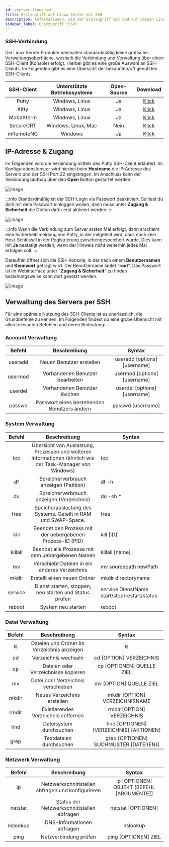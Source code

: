 ```yaml
---
id: vserver-linux-ssh
title: Erstzugriff auf Linux Server mit SSH
description: Informationen, wie der Erstzugriff mit SSH auf deinen Linux vServer von ZAP-Hosting funktioniert - ZAP-Hosting.com Dokumentation
sidebar_label: Erstzugriff (SSH)
---
```


### SSH-Verbindung

Die Linux Server Produkte beinhalten standardmäßig keine grafische Verwaltungsoberfläche, weshalb die Verbindung und Verwaltung über einen SSH-Client (Konsole) erfolgt. Hierbei gibt es eine große Auswahl an SSH-Clients. Im Folgenden gibt es eine Übersicht der bekannten/oft genutzten SSH-Clients. 



| SSH-Client | Unterstützte Betriebssysteme | Open-Source |                           Download                           |
| :--------: | :--------------------------: | :---------: | :----------------------------------------------------------: |
|   Putty    |        Windows, Linux        |     Ja      |               [Klick](https://www.putty.org/)                |
|   Kitty    |        Windows, Linux        |     Ja      |        [Klick](http://www.9bis.net/kitty/)                   |
| MobaXterm  |        Windows, Linux        |     Ja      |           [Klick](https://mobaxterm.mobatek.net/)            |
| SecureCRT  |     Windows, Linux, Mac      |    Nein     | [Klick](https://www.vandyke.com/cgi-bin/releases.php?product=securecrt) |
| mRemoteNG  |           Windows            |     Ja      |           [Klick](https://mremoteng.org/download)            |



## IP-Adresse & Zugang

Im Folgenden wird die Verbindung mittels des Putty SSH-Client erläutert. Im Konfigurationsfenster wird hierbei beim **Hostname** die IP-Adresse des Servers und der SSH Port 22 eingetragen. Im Anschluss kann der Verbindungsaufbau über den **Open** Button gestartet werden.



![image](https://user-images.githubusercontent.com/13604413/159171679-e55411b6-17be-49f8-a80f-645f4652c9c4.png)



:::info
Standardmäßig ist der SSH-Login via Passwort deaktiviert. Solltest du dich mit dem Passwort einloggen wollen, dann muss unter **Zugang & Sicherheit** die Option dafür erst aktiviert werden.
:::



![image](https://user-images.githubusercontent.com/13604413/159171681-abfa1472-41cf-4219-92fe-9ad948c7e8d2.png)



:::info
Wenn die Verbindung zum Server ersten Mal erfolgt, dann erscheint eine Sicherheitsmeldung von Putty, in der mitgeteilt wird, dass noch kein Host-Schlüssel in der Registrierung zwischengespeichert wurde. Dies kann mit **Ja** bestätigt werden, wenn der Hinweis nicht weiterhin jedes Mal erfolgen soll. 
:::

 

Daraufhin öffnet sich die SSH-Konsole, in der nach einem **Benutzernamen** und **Kennwort** gefragt wird. Der Benutzername lautet "**root**". Das Passwort ist im Webinterface unter "**Zugang & Sicherheit**" zu finden beziehungsweise kann dort gesetzt werden.



![image](https://user-images.githubusercontent.com/13604413/159171684-d50db714-df08-46ed-9453-1d186edda3de.png)





## Verwaltung des Servers per SSH

Für eine optimale Nutzung des SSH-Clients ist es unerlässlich, die Grundbefehle zu kennen. Im Folgenden findest du eine grobe Übersicht mit allen relevanten Befehlen und deren Bedeutung:



### Account Verwaltung

| Befehl  |                Beschreibung                |            Syntax            |
| :-----: | :----------------------------------------: | :--------------------------: |
| useradd |          Neuen Benutzer erstellen          | useradd [options] [username] |
| usermod |      Vorhandenen Benutzer bearbeiten       | usermod [options] [username] |
| userdel |        Vorhandenen Benutzer löschen        | userdel [options] [username] |
| passwd  | Passwort eines bestehenden Benutzers ändern |      passwd [username]       |



### System Verwaltung

| Befehl  |                         Beschreibung                         | Syntax                                       |
| :-----: | :----------------------------------------------------------: | -------------------------------------------- |
|   top   | Übersicht von Auslastung, Prozessen und weiteren Informationen (ähnlich wie der Task-Manager von Windows) | top                                          |
|   df    |            Spreicherverbrauch anzeigen (Patition)            | df -h                                        |
|   du    |          Spreicherverbrauch anzeigen (Verzeichnis)           | du -sh *                                     |
|  free   | Speicherauslastung des Systems. Geteilt in RAM und SWAP-Space. | free                                         |
|  kill   |  Beendet den Prozess mit der uebergebenen Prozess-ID (PID)   | kill [ID]                                    |
| killall |       Beendet alle Prozesse mit dem uebergebenen Namen       | killall [name]                               |
|   mv    |         Verschiebt Dateien in ein anderes Verzeichnis        | mv sourcepath newPath                        |
|  mkdir  |               Erstellt einen neuen Ordner                    | mkdir directoryname                          |
| service |    Dienst starten, stoppen, neu starten und Status prüfen     | service DienstName start/stop/restart/status |
| reboot  |                      System neu starten                       | reboot                                       |



### Datei Verwaltung

| Befehl | Beschreibung                               | Syntax                                   |
| :------: | :------------------------------------------: | :----------------------------------------: |
| ls     | Dateien und Ordner im Verzeichnis anzeigen | ls                                       |
| cd     | Verzeichnis wechseln                       | cd [OPTION] VERZEICHNIS                  |
| cp     | Dateien oder Verzeichnisse kopieren        | cp [OPTIONEN] QUELLE ZIEL                |
| mv     | Datei oder Verzeichnis verschieben         | mv [OPTION] QUELLE ZIEL                  |
| mkdir  | Neues Verzeichnis erstellen                | mkdir [OPTION] VERZEICHNISNAME           |
| rmdir  | Existierendes Verzeichnis entfernen        | rmdir [OPTION] VERZEICHNIS               |
| find   | Dateisystem durchsuchen                    | find [OPTIONEN] [VERZEICHNIS] [AKTIONEN] |
| grep   | Textdateien durchsuchen                    | grep [OPTIONEN] SUCHMUSTER [DATEI(EN)]   |



### Netzwerk Verwaltung

| Befehl   | Beschreibung                                      | Syntax                                    |
| :--------: | :-------------------------------------------------: | :-----------------------------------------: |
| ip       | Netzwerkschnittstellen abfragen und konfigurieren | ip [OPTIONEN] OBJEKT [BEFEHL [ARGUMENTE]] |
| netstat  | Status der Netzwerkschnittstellen abfragen        | netstat [OPTIONEN]                        |
| nslookup | DNS-Informationen abfragen                        | nslookup                                  |
| ping     | Netzverbindung prüfen                             | ping [OPTIONEN] ZIEL                      |
